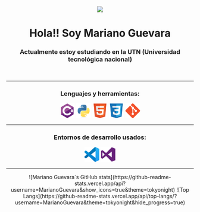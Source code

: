 <div id="header" align="center">
    <img src="https://media.giphy.com/media/yALcFbrKshfoY/giphy.gif" width="200" align="center" />
    <h1 align="center">Hola!! Soy Mariano Guevara</h1>
    <h3>
        Actualmente estoy estudiando en la UTN (Universidad tecnológica nacional)
    </h3>
    <br/>
</div>

---

<div id="herramientas" align="center">
    <h3>
        Lenguajes y herramientas:
    </h3>
    <div align="center"> 
        <img src="https://github.com/devicons/devicon/blob/master/icons/csharp/csharp-original.svg" title="CSHARP" width="40" height="40"/>
        <img src="https://github.com/devicons/devicon/blob/master/icons/python/python-original.svg" title="PYTHON" width="40" height="40"/>
        <img src="https://github.com/devicons/devicon/blob/master/icons/html5/html5-original.svg" title="HTML" width="40" height="40"/>
        <img src="https://github.com/devicons/devicon/blob/master/icons/css3/css3-original.svg" title="CSS" width="40" height="40"/>
        <img src="https://github.com/devicons/devicon/blob/master/icons/git/git-original.svg" title="GIT" width="40" height="40"/>
    </div>
</div>

---

<div id="entornos de desarrollo" align="center">
    <h3>
        Entornos de desarrollo usados:
    </h3>
    <div align="center"> 
        <img src="https://github.com/devicons/devicon/blob/master/icons/vscode/vscode-original.svg" title="VSCODE" width="40" height="40"/>
        <img src="https://github.com/devicons/devicon/blob/master/icons/visualstudio/visualstudio-plain.svg" title="VS" width="40" height="40"/>
    </div>
</div>

---
<div id="datos" align="center">
    ![Mariano Guevara´s GitHub stats](https://github-readme-stats.vercel.app/api?username=MarianoGuevara&show_icons=true&theme=tokyonight)
    ![Top Langs](https://github-readme-stats.vercel.app/api/top-langs/?username=MarianoGuevara&theme=tokyonight&hide_progress=true)
</div>
